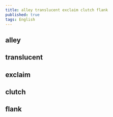 ```yaml
---
title: alley translucent exclaim clutch flank
published: true
tags: English
---
```


## alley

## translucent

## exclaim

## clutch

## flank

